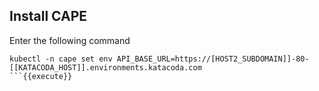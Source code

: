 ## Install CAPE

Enter the following command
```
kubectl -n cape set env API_BASE_URL=https://[HOST2_SUBDOMAIN]]-80-[[KATACODA_HOST]].environments.katacoda.com
```{{execute}}